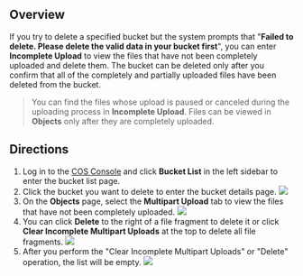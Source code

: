 ## Overview
If you try to delete a specified bucket but the system prompts that "**Failed to delete. Please delete the valid data in  your bucket first**", you can enter **Incomplete Upload** to view the files that have not been completely uploaded and delete them. The bucket can be deleted only after you confirm that all of the completely and partially uploaded files have been deleted from the bucket.

>You can find the files whose upload is paused or canceled during the uploading process in **Incomplete Upload**. Files can be viewed in **Objects** only after they are completely uploaded.

## Directions

1. Log in to the [COS Console](https://console.cloud.tencent.com/cos5) and click **Bucket List** in the left sidebar to enter the bucket list page.
2. Click the bucket you want to delete to enter the bucket details page.
![](https://main.qcloudimg.com/raw/a5c567ac2e21364e10e0873fcb658a1a.png)
3. On the **Objects** page, select the **Multipart Upload** tab to view the files that have not been completely uploaded.
![](https://main.qcloudimg.com/raw/781573301dbfafbabcadfd1e6683bce0.png)
4. You can click **Delete** to the right of a file fragment to delete it or click **Clear Incomplete Multipart Uploads** at the top to delete all file fragments.
![](https://main.qcloudimg.com/raw/48ba3386157a800bb6896d655e52a975.png)
5. After you perform the "Clear Incomplete Multipart Uploads" or "Delete" operation, the list will be empty.
![](https://main.qcloudimg.com/raw/7840c36a4ee019256774b59ec2bb88c7.png)
